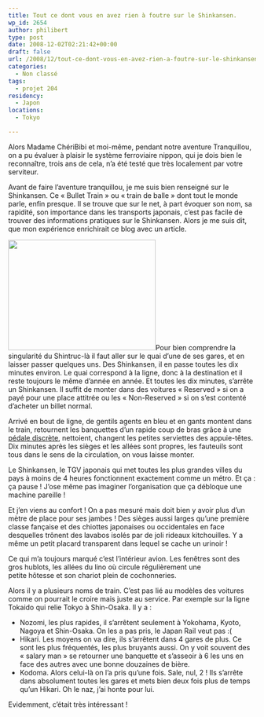 ```yaml
---
title: Tout ce dont vous en avez rien à foutre sur le Shinkansen.
wp_id: 2654
author: philibert
type: post
date: 2008-12-02T02:21:42+00:00
draft: false
url: /2008/12/tout-ce-dont-vous-en-avez-rien-a-foutre-sur-le-shinkansen/
categories:
  - Non classé
tags:
  - projet 204
residency:
  - Japon
locations:
  - Tokyo

---
```

Alors Madame ChériBibi et moi-même, pendant notre aventure Tranquillou, on a pu évaluer à plaisir le système ferroviaire nippon, qui je dois bien le reconnaître, trois ans de cela, n&rsquo;a été testé que très localement par votre serviteur. 

Avant de faire l&rsquo;aventure tranquillou, je me suis bien renseigné sur le Shinkansen. Ce « Bullet Train » ou « train de balle » dont tout le monde parle, enfin presque. Il se trouve que sur le net, à part évoquer son nom, sa rapidité, son importance dans les transports japonais, c&rsquo;est pas facile de trouver des informations pratiques sur le Shinkansen. Alors je me suis dit, que mon expérience enrichirait ce blog avec un article.

[<img class="alignright size-medium wp-image-620" title="img_00321" src="http://benmerde.com/wp-content/uploads/img_00321-300x225.jpg" alt="" width="300" height="225" />][1]Pour bien comprendre la singularité du Shintruc-là il faut aller sur le quai d&rsquo;une de ses gares, et en laisser passer quelques uns. Des Shinkansen, il en passe toutes les dix minutes environ. Le quai correspond à la ligne, donc à la destination et il reste toujours le même d&rsquo;année en année. Et toutes les dix minutes, s&rsquo;arrête un Shinkansen. Il suffit de monter dans des voitures « Reserved » si on a payé pour une place attitrée ou les « Non-Reserved » si on s&rsquo;est contenté d&rsquo;acheter un billet normal.

Arrivé en bout de ligne, de gentils agents en bleu et en gants montent dans le train, retournent les banquettes d&rsquo;un rapide coup de bras grâce à une <a title="Pédale Discrète" href="http://img154.imageshack.us/img154/8099/pamichouoz1.jpg" target="_blank">pédale discrète</a>, nettoient, changent les petites serviettes des appuie-têtes. Dix minutes après les sièges et les allées sont propres, les fauteuils sont tous dans le sens de la circulation, on vous laisse monter.

Le Shinkansen, le TGV japonais qui met toutes les plus grandes villes du pays à moins de 4 heures fonctionnent exactement comme un métro. Et ça : ça pause ! J&rsquo;ose même pas imaginer l&rsquo;organisation que ça débloque une machine pareille !

Et j&rsquo;en viens au confort ! On a pas mesuré mais doit bien y avoir plus d&rsquo;un mètre de place pour ses jambes ! Des sièges aussi larges qu&rsquo;une première classe fançaise et des chiottes japonaises ou occidentales en face desquelles trônent des lavabos isolés par de joli rideaux kitchouilles. Y a même un petit placard transparent dans lequel se cache un urinoir !

Ce qui m&rsquo;a toujours marqué c&rsquo;est l&rsquo;intérieur avion. Les fenêtres sont des gros hublots, les allées du lino où circule régulièrement une petite hôtesse et son chariot plein de cochonneries.

Alors il y a plusieurs noms de train. C&rsquo;est pas lié au modèles des voitures comme on pourrait le croire mais juste au service. Par exemple sur la ligne Tokaido qui relie Tokyo à Shin-Osaka. Il y a :

  * Nozomi, les plus rapides, il s&rsquo;arrêtent seulement à Yokohama, Kyoto, Nagoya et Shin-Osaka. On les a pas pris, le Japan Rail veut pas :(
  * Hikari. Les moyens on va dire, ils s&rsquo;arrêtent dans 4 gares de plus. Ce sont les plus fréquentés, les plus bruyants aussi. On y voit souvent des « salary man » se retourner une banquette et s&rsquo;asseoir à 6 les uns en face des autres avec une bonne douzaines de bière.
  * Kodoma. Alors celui-là on l&rsquo;a pris qu&rsquo;une fois. Sale, nul, 2 ! Ils s&rsquo;arrête dans absolument toutes les gares et mets bien deux fois plus de temps qu&rsquo;un Hikari. Oh le naz, j&rsquo;ai honte pour lui.

Evidemment, c&rsquo;était très intéressant !

 [1]: http://benmerde.com/wp-content/uploads/img_00321.jpg